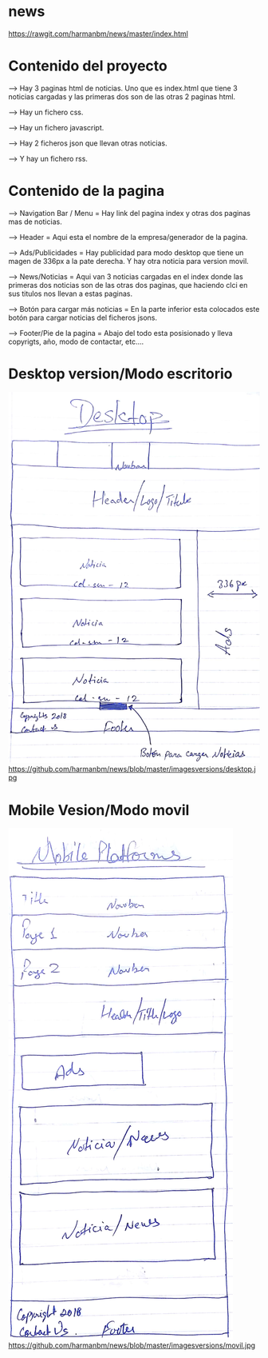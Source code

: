 # news

https://rawgit.com/harmanbm/news/master/index.html

# Contenido del proyecto
--> Hay 3 paginas html de noticias. Uno que es index.html que tiene 3 noticias cargadas y las primeras dos son de las otras 2 paginas html.

--> Hay un fichero css.

--> Hay un fichero javascript.

--> Hay 2 ficheros json que llevan otras noticias.

--> Y hay un fichero rss.

# Contenido de la pagina
--> Navigation Bar / Menu = Hay link del pagina index y otras dos paginas mas de noticias.

--> Header = Aqui esta el nombre de la empresa/generador de la pagina.

--> Ads/Publicidades = Hay publicidad para modo desktop que tiene un magen de 336px a la pate derecha. Y hay otra noticia para version movil.

--> News/Noticias = Aqui van 3 noticias cargadas en el index donde las primeras dos noticias son de las otras dos paginas, que haciendo clci en sus titulos nos llevan a estas paginas.

--> Botón para cargar más noticias = En la parte inferior esta colocados este botón para cargar noticias del ficheros jsons.

--> Footer/Pie de la pagina = Abajo del todo esta posisionado y lleva copyrigts, año, modo de contactar, etc....

# Desktop version/Modo escritorio
![GitHub Logo](/imagesversions/desktop.jpg)
https://github.com/harmanbm/news/blob/master/imagesversions/desktop.jpg

# Mobile Vesion/Modo movil
![GitHub Logo](/imagesversions/movil.jpg)
https://github.com/harmanbm/news/blob/master/imagesversions/movil.jpg

